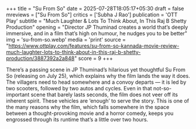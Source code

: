 +++
title = "Su From So"
date = 2025-07-28T18:05:17+05:30
draft = false
mreviews = ["Su From So"]
critics = ['Subha J Rao']
publication = 'OTT Play'
subtitle = "Much Laughter & Lots To Think About, In This Raj B Shetty Production"
opening = "Director JP Thuminad creates a world that’s deeply immersive, and in a film that’s high on humour, he nudges you to be better"
img = 'su-from-so.webp'
media = 'print'
source = "https://www.ottplay.com/features/su-from-so-kannada-movie-review-much-laughter-lots-to-think-about-in-this-raj-b-shetty-production/3887392a2a848"
score = 9
+++

There’s a passing scene in JP Thuminad’s hilarious yet thoughtful Su From So (releasing on July 25), which explains why the film lands the way it does. The villagers need to head somewhere and a convoy departs — it is led by two scooters, followed by two autos and cycles. Even in that not-so-important scene that barely lasts seconds, the film does not veer off its inherent spirit. These vehicles are ‘enough’ to serve the story. This is one of the many reasons why the film, which falls somewhere in the space between a thought-provoking movie and a horror comedy, keeps you engrossed through its runtime that’s a little over two hours.
